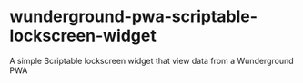 # wunderground-pwa-scriptable-lockscreen-widget
A simple Scriptable lockscreen widget that view data from a Wunderground PWA
